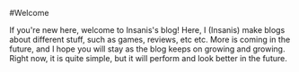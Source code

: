#Welcome

If you're new here, welcome to Insanis's blog! Here, I (Insanis) make blogs
about different stuff, such as games, reviews, etc etc. More is coming in
the future, and I hope you will stay as the blog keeps on growing and
growing. Right now, it is quite simple, but it will perform and look better
in the future.
  
